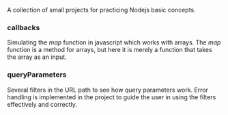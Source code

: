 A collection of small projects for practicing Nodejs basic concepts.

### callbacks

Simulating the *map* function in javascript which works with arrays. The *map* function is a method for arrays, but here it is merely a function that takes the array as an input.

### queryParameters

Several filters in the URL path to see how query parameters work. Error handling is implemented in the project to guide the user in using the filters effectively and correctly.